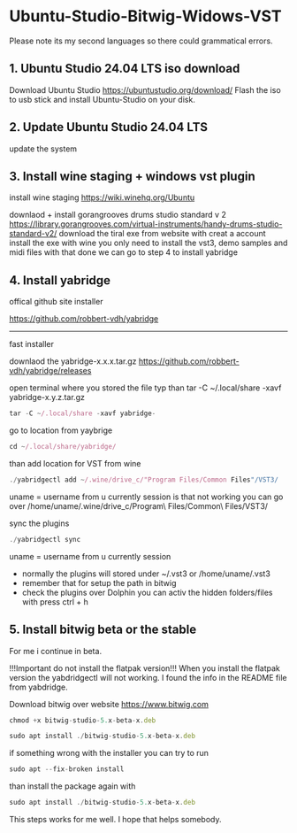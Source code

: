 # Ubuntu-Studio-Bitwig-Widows-VST


Please note its my second languages so there could grammatical errors.

## 1. Ubuntu Studio 24.04 LTS iso download
Download Ubuntu Studio
https://ubuntustudio.org/download/
Flash the iso to usb stick and install Ubuntu-Studio on your disk.


## 2. Update Ubuntu Studio 24.04 LTS
update the system


## 3. Install wine staging + windows vst plugin
install wine staging
https://wiki.winehq.org/Ubuntu

downlaod + install gorangrooves drums studio standard v 2
https://library.gorangrooves.com/virtual-instruments/handy-drums-studio-standard-v2/
download the tiral exe from website with creat a account
install the exe with wine you only need to install the vst3, demo samples and midi files
with that done we can go to step 4 to install yabridge


## 4. Install yabridge
offical github site installer


https://github.com/robbert-vdh/yabridge

---
fast installer

downlaod the yabridge-x.x.x.tar.gz
https://github.com/robbert-vdh/yabridge/releases


open terminal where you stored the file
typ than tar -C ~/.local/share -xavf yabridge-x.y.z.tar.gz
``` js
tar -C ~/.local/share -xavf yabridge-
```


go to location from yaybrige
``` js
cd ~/.local/share/yabridge/
```
than add location for VST from wine
``` js
./yabridgectl add ~/.wine/drive_c/"Program Files/Common Files"/VST3/

```
uname = username from u currently session
is that not working you can go over /home/uname/.wine/drive_c/Program\ Files/Common\ Files/VST3/

sync the plugins
``` js
./yabridgectl sync
```

uname = username from u currently session
- normally the plugins will stored under ~/.vst3 or /home/uname/.vst3
- remember that for setup the path in bitwig
- check the plugins over Dolphin you can activ the hidden folders/files with press ctrl + h

## 5. Install bitwig beta or the stable

For me i continue in beta.

!!!Important do not install the flatpak version!!!
When you install the flatpak version the yabdridgectl will not working. I found the info in the README file from yabdridge.

Download bitwig over website
https://www.bitwig.com

``` js
chmod +x bitwig-studio-5.x-beta-x.deb
```
``` js
sudo apt install ./bitwig-studio-5.x-beta-x.deb
```
if something wrong with the installer you can try to run
``` js
sudo apt --fix-broken install
```
than install the package again with
``` js
sudo apt install ./bitwig-studio-5.x-beta-x.deb
```
This steps works for me well. I hope that helps somebody.
